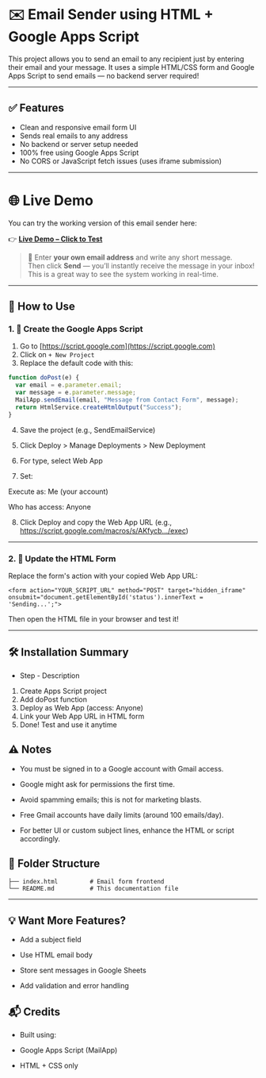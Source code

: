# ✉️ Email Sender using HTML + Google Apps Script

This project allows you to send an email to any recipient just by entering their email and your message. It uses a simple HTML/CSS form and Google Apps Script to send emails — no backend server required!

---

## ✅ Features

- Clean and responsive email form UI
- Sends real emails to any address
- No backend or server setup needed
- 100% free using Google Apps Script
- No CORS or JavaScript fetch issues (uses iframe submission)

---

# 🌐 Live Demo

You can try the working version of this email sender here:

👉 **[Live Demo – Click to Test](https://khalid-randhawa.web.app/apps-projects/email-sender.html)**

> 📩 Enter **your own email address** and write any short message.  
> Then click **Send** — you’ll instantly receive the message in your inbox!  
> This is a great way to see the system working in real-time.

---


## 🚀 How to Use

### 1. 🔧 Create the Google Apps Script

1. Go to [https://script.google.com](https://script.google.com)
2. Click on `+ New Project`
3. Replace the default code with this:

```javascript
function doPost(e) {
  var email = e.parameter.email;
  var message = e.parameter.message;
  MailApp.sendEmail(email, "Message from Contact Form", message);
  return HtmlService.createHtmlOutput("Success");
}
```
4. Save the project (e.g., SendEmailService)

5. Click Deploy > Manage Deployments > New Deployment

6. For type, select Web App

7. Set:

Execute as: Me (your account)

Who has access: Anyone

8. Click Deploy and copy the Web App URL (e.g., https://script.google.com/macros/s/AKfycb.../exec)

---

### 2. 🔧 Update the HTML Form
Replace the form's action with your copied Web App URL:


```code
<form action="YOUR_SCRIPT_URL" method="POST" target="hidden_iframe" onsubmit="document.getElementById('status').innerText = 'Sending...';">
```
Then open the HTML file in your browser and test it!

---

## 🛠️ Installation Summary
- Step	- Description
1.	Create Apps Script project
2.	Add doPost function
3.	Deploy as Web App (access: Anyone)
4.	Link your Web App URL in HTML form
5.	Done! Test and use it anytime

## ⚠️ Notes
- You must be signed in to a Google account with Gmail access.

* Google might ask for permissions the first time.

+ Avoid spamming emails; this is not for marketing blasts.

- Free Gmail accounts have daily limits (around 100 emails/day).

* For better UI or custom subject lines, enhance the HTML or script accordingly.

## 📁 Folder Structure


``` 📁 project-root
├── index.html         # Email form frontend
└── README.md          # This documentation file
```
---

## 💡 Want More Features?
- Add a subject field

- Use HTML email body

- Store sent messages in Google Sheets

- Add validation and error handling

## 📬 Credits
* Built using:

- Google Apps Script (MailApp)

- HTML + CSS only
